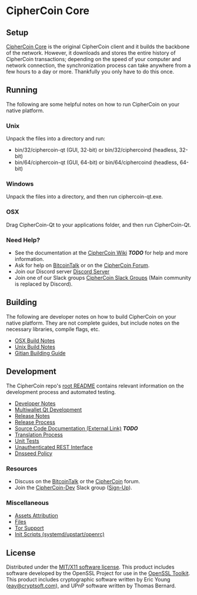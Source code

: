 CipherCoin Core
=====================

Setup
---------------------
[CipherCoin Core](http://ciphercoin.org/wallet) is the original CipherCoin client and it builds the backbone of the network. However, it downloads and stores the entire history of CipherCoin transactions; depending on the speed of your computer and network connection, the synchronization process can take anywhere from a few hours to a day or more. Thankfully you only have to do this once.

Running
---------------------
The following are some helpful notes on how to run CipherCoin on your native platform.

### Unix

Unpack the files into a directory and run:

- bin/32/ciphercoin-qt (GUI, 32-bit) or bin/32/ciphercoind (headless, 32-bit)
- bin/64/ciphercoin-qt (GUI, 64-bit) or bin/64/ciphercoind (headless, 64-bit)

### Windows

Unpack the files into a directory, and then run ciphercoin-qt.exe.

### OSX

Drag CipherCoin-Qt to your applications folder, and then run CipherCoin-Qt.

### Need Help?

* See the documentation at the [CipherCoin Wiki](https://en.bitcoin.it/wiki/Main_Page) ***TODO***
for help and more information.
* Ask for help on [BitcoinTalk](https://bitcointalk.org/index.php?topic=1262920.0) or on the [CipherCoin Forum](http://forum.ciphercoin.org/).
* Join our Discord server [Discord Server](https://discord.ciphercoin.org)
* Join one of our Slack groups [CipherCoin Slack Groups](https://ciphercoin.org/slack-logins/) (Main community is replaced by Discord).

Building
---------------------
The following are developer notes on how to build CipherCoin on your native platform. They are not complete guides, but include notes on the necessary libraries, compile flags, etc.

- [OSX Build Notes](build-osx.md)
- [Unix Build Notes](build-unix.md)
- [Gitian Building Guide](gitian-building.md)

Development
---------------------
The CipherCoin repo's [root README](https://github.com/CipherCoin-Project/CipherCoin/blob/master/README.md) contains relevant information on the development process and automated testing.

- [Developer Notes](developer-notes.md)
- [Multiwallet Qt Development](multiwallet-qt.md)
- [Release Notes](release-notes.md)
- [Release Process](release-process.md)
- [Source Code Documentation (External Link)](https://dev.visucore.com/bitcoin/doxygen/) ***TODO***
- [Translation Process](translation_process.md)
- [Unit Tests](unit-tests.md)
- [Unauthenticated REST Interface](REST-interface.md)
- [Dnsseed Policy](dnsseed-policy.md)

### Resources

* Discuss on the [BitcoinTalk](https://bitcointalk.org/index.php?topic=1262920.0) or the [CipherCoin](http://forum.ciphercoin.org/) forum.
* Join the [CipherCoin-Dev](https://ciphercoin-dev.slack.com/) Slack group ([Sign-Up](https://ciphercoin-dev.herokuapp.com/)).

### Miscellaneous
- [Assets Attribution](assets-attribution.md)
- [Files](files.md)
- [Tor Support](tor.md)
- [Init Scripts (systemd/upstart/openrc)](init.md)

License
---------------------
Distributed under the [MIT/X11 software license](http://www.opensource.org/licenses/mit-license.php).
This product includes software developed by the OpenSSL Project for use in the [OpenSSL Toolkit](https://www.openssl.org/). This product includes
cryptographic software written by Eric Young ([eay@cryptsoft.com](mailto:eay@cryptsoft.com)), and UPnP software written by Thomas Bernard.
